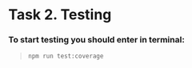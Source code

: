 # Task 2. Testing


### To start testing you should enter in terminal:
>
> `npm run test:coverage`






